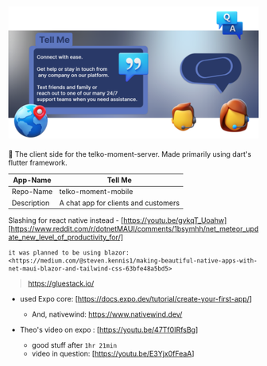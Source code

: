 ![image banner](https://github.com/Stroustrups-Sentinel/telko-moment-mobile/blob/main/design/github-banner.png?raw=true)
---

📱 The client side for the telko-moment-server. Made primarily using dart's flutter framework.

  |App-Name| Tell Me|
  |---|---|
  | Repo-Name | telko-moment-mobile |
  | Description | A chat app for clients and customers |

Slashing for react native instead - [https://youtu.be/gvkqT_Uoahw]
    [https://www.reddit.com/r/dotnetMAUI/comments/1bsymhh/net_meteor_update_new_level_of_productivity_for/]

    it was planned to be using blazor: <https://medium.com/@steven.kennis1/making-beautiful-native-apps-with-net-maui-blazor-and-tailwind-css-63bfe48a5bd5>

> <https://gluestack.io/>

- used Expo core: [<https://docs.expo.dev/tutorial/create-your-first-app/>]

  - And, nativewind: <https://www.nativewind.dev/>

- Theo's video on expo : [<https://youtu.be/47Tf0IRfsBg>]
  - good stuff after `1hr 21min`
  - video in question: [<https://youtu.be/E3Yjx0fFeaA>]